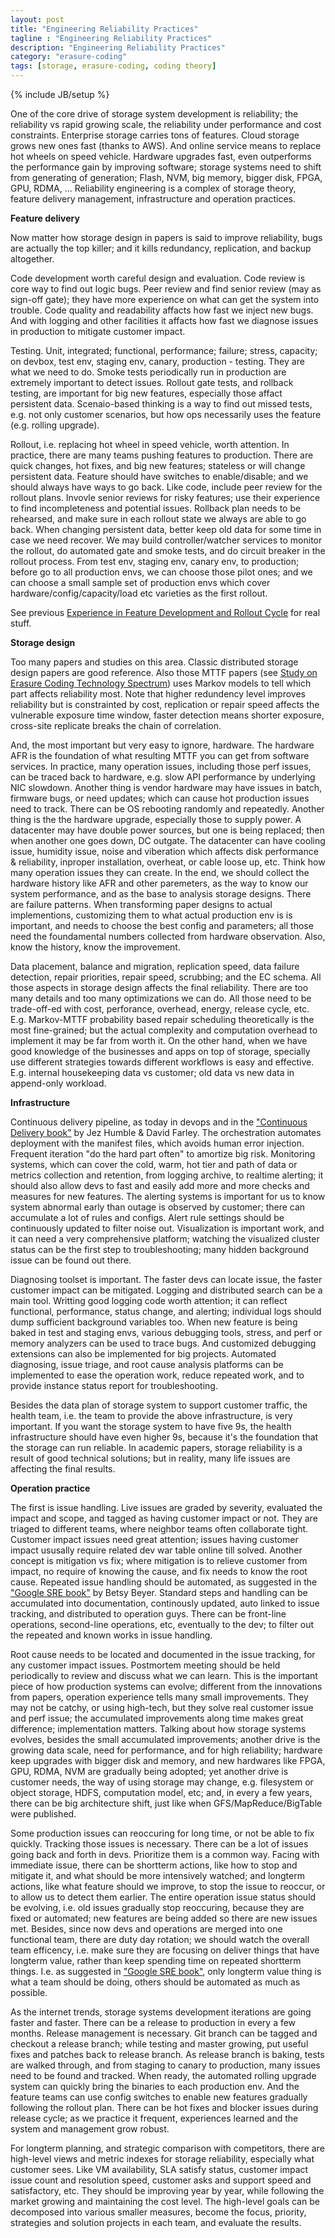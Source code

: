 ```yaml
---
layout: post
title: "Engineering Reliability Practices"
tagline : "Engineering Reliability Practices"
description: "Engineering Reliability Practices"
category: "erasure-coding"
tags: [storage, erasure-coding, coding theory]
---
```

{% include JB/setup %}

One of the core drive of storage system development is reliability; the reliability vs rapid growing scale, the reliability under performance and cost constraints. Enterprise storage carries tons of features. Cloud storage grows new ones fast (thanks to AWS). And online service means to replace hot wheels on speed vehicle. Hardware upgrades fast, even outperforms the performance gain by improving software; storage systems need to shift from generating of generation; Flash, NVM, big memory, bigger disk, FPGA, GPU, RDMA, ... Reliability engineering is a complex of storage theory, feature delivery management, infrastructure and operation practices.

__Feature delivery__

Now matter how storage design in papers is said to improve reliability, bugs are actually the top killer; and it kills redundancy, replication, and backup altogether.

Code development worth careful design and evaluation. Code review is core way to find out logic bugs. Peer review and find senior review (may as sign-off gate); they have more experience on what can get the system into trouble. Code quality and readability affacts how fast we inject new bugs. And with logging and other facilities it affacts how fast we diagnose issues in production to mitigate customer impact.

Testing. Unit, integrated; functional, performance; failure; stress, capacity; on devbox, test env, staging env, canary, production - testing. They are what we need to do. Smoke tests periodically run in production are extremely important to detect issues. Rollout gate tests, and rollback testing, are important for big new features, especially those affact persistent data. Scenaio-based thinking is a way to find out missed tests, e.g. not only customer scenarios, but how ops necessarily uses the feature (e.g. rolling upgrade).

Rollout, i.e. replacing hot wheel in speed vehicle, worth attention. In practice, there are many teams pushing features to production. There are quick changes, hot fixes, and big new features; stateless or will change persistent data. Feature should have switches to enable/disable; and we should always have ways to go back. Like code, include peer review for the rollout plans. Invovle senior reviews for risky features; use their experience to find incompleteness and potential issues. Rollback plan needs to be rehearsed, and make sure in each rollout state we always are able to go back. When changing persistent data, better keep old data for some time in case we need recover. We may build controller/watcher services to monitor the rollout, do automated gate and smoke tests, and do circuit breaker in the rollout process. From test env, staging env, canary env, to production;  before go to all production envs, we can choose those pilot ones; and we can choose a small sample set of production envs which cover hardware/config/capacity/load etc varieties as the first rollout.

See previous [Experience in Feature Development and Rollout Cycle](/Experience-In-Feature-Development-And-Rollout-Cycle) for real stuff.

__Storage design__

Too many papers and studies on this area. Classic distributed storage design papers are good reference. Also those MTTF papers (see [Study on Erasure Coding Technology Spectrum](/erasure-coding/Study-On-Erasure-Coding-Technology-Spectrum)) uses Markov models to tell which part affects reliability most. Note that higher redundency level improves reliability but is constrainted by cost, replication or repair speed affects the vulnerable exposure time window, faster detection means shorter exposure, cross-site replicate breaks the chain of correlation.

And, the most important but very easy to ignore, hardware. The hardware AFR is the foundation of what resulting MTTF you can get from software services. In practice, many operation issues, including those perf issues, can be traced back to hardware, e.g. slow API performance by underlying NIC slowdown. Another thing is vendor hardware may have issues in batch, firmware bugs, or need updates; which can cause hot production issues need to track. There can be OS rebooting randomly and repeatedly. Another thing is the the hardware upgrade, especially those to supply power. A datacenter may have double power sources, but one is being replaced; then when another one goes down, DC outgate. The datacenter can have cooling issue, humidity issue, noise and viberation which affects disk performance & reliability, inproper installation, overheat, or cable loose up, etc. Think how many operation issues they can create. In the end, we should collect the hardware history like AFR and other paremeters, as the way to know our system performance, and as the base to analysis storage designs. There are failure patterns. When transforming paper designs to actual implementions, customizing them to what actual production env is is important, and needs to choose the best config and parameters; all those need the foundamental numbers collected from hardware observation. Also, know the history, know the improvement.

Data placement, balance and migration, replication speed, data failure detection, repair priorities, repair speed, scrubbing; and the EC schema. All those aspects in storage design affects the final reliability. There are too many details and too many optimizations we can do. All those need to be trade-off-ed with cost, perforance, overhead, energy, release cycle, etc. E.g. Markov-MTTF probability based repair scheduling theoretically is the most fine-grained; but the actual complexity and computation overhead to implement it may be far from worth it. On the other hand, when we have good knowledge of the businesses and apps on top of storage, specially use different strategies towards different workflows is easy and effective. E.g. internal housekeeping data vs customer; old data vs new data in append-only workload.

__Infrastructure__

Continuous delivery pipeline, as today in devops and in the ["Continuous Delivery book"](https://book.douban.com/subject/6862062/) by Jez Humble & David Farley. The orchestration automates deployment with the manifest files, which avoids human error injection. Frequent iteration "do the hard part often" to amortize big risk. Monitoring systems, which can cover the cold, warm, hot tier and path of data or metrics collection and retention, from logging archive, to realtime alerting; it should also allow devs to fast and easily add more and more checks and measures for new features. The alerting systems is important for us to know system abnormal early than outage is observed by customer; there can accumulate a lot of rules and configs. Alert rule settings should be continuously updated to filter noise out. Visualization is important work, and it can need a very comprehensive platform; watching the visualized cluster status can be the first step to troubleshooting; many hidden background issue can be found out there.

Diagnosing toolset is important. The faster devs can locate issue, the faster customer impact can be mitigated. Logging and distributed search can be a main tool. Writting good logging code worth attention; it can reflect functional, performance, status change, and alerting; individual logs should dump sufficient background variables too. When new feature is being baked in test and staging envs, various debugging tools, stress, and perf or memory analyzers can be used to trace bugs. And customized debugging extensions can also be implemented for big projects. Automated diagnosing, issue triage, and root cause analysis platforms can be implemented to ease the operation work, reduce repeated work, and to provide instance status report for troubleshooting.

Besides the data plan of storage system to support customer traffic, the health team, i.e. the team to provide the above infrastructure, is very important. If you want the storage system to have five 9s, the health infrastructure should have even higher 9s, because it's the foundation that the storage can run reliable. In academic papers, storage reliability is a result of good technical solutions; but in reality, many life issues are affecting the final results.

__Operation practice__

The first is issue handling. Live issues are graded by severity, evaluated the impact and scope, and tagged as having customer impact or not. They are triaged to different teams, where neighbor teams often collaborate tight. Customer impact issues need great attention; issues having customer impact ususally require related dev war table online till solved. Another concept is mitigation vs fix; where mitigation is to relieve customer from impact, no require of knowing the cause, and fix needs to know the root cause. Repeated issue handling should be automated, as suggested in the ["Google SRE book"](https://book.douban.com/subject/26875239/) by Betsy Beyer. Standard steps and handling can be accumulated into documentation, continously updated, auto linked to issue tracking, and distributed to operation guys. There can be front-line operations, second-line operations, etc, eventually to the dev; to filter out the repeated and known works in issue handling.

Root cause needs to be located and documented in the issue tracking, for any customer impact issues. Postmortem meeting should be held periodically to review and discuss what we can learn. This is the important piece of how production systems can evolve; different from the innovations from papers, operation experience tells many small improvements. They may not be catchy, or using high-tech, but they solve real customer issue and perf issue; the accumulated improvements along time makes great difference; implementation matters. Talking about how storage systems evolves, besides the small accumulated improvements; another drive is the growing data scale, need for performance, and for high reliability; hardware keep upgrades with bigger disk and memory, and new hardwares like FPGA, GPU, RDMA, NVM are gradually being adopted; yet another drive is customer needs, the way of using storage may change, e.g. filesystem or object storage, HDFS, computation model, etc; and, in every a few years, there can be big architecture shift, just like when GFS/MapReduce/BigTable were published.

Some production issues can reoccuring for long time, or not be able to fix quickly. Tracking those issues is necessary. There can be a lot of issues going back and forth in devs. Prioritize them is a common way. Facing with immediate issue, there can be shortterm actions, like how to stop and mitigate it, and what should be more intensively watched; and longterm actions, like what feature should we improve, to stop the issue to reoccur, or to allow us to detect them earlier. The entire operation issue status should be evolving, i.e. old issues gradually stop reoccuring, because they are fixed or automated; new features are being added so there are new issues met. Besides, since now devs and operations are merged into one functional team, there are duty day rotation; we should watch the overall team efficency, i.e. make sure they are focusing on deliver things that have longterm value, rather than keep spending time on repeated shortterm things. I.e. as suggested in ["Google SRE book"](https://book.douban.com/subject/26875239/), only longterm value thing is what a team should be doing, others should be automated as much as possible.

As the internet trends, storage systems development iterations are going faster and faster. There can be a release to production in every a few months. Release management is necessary. Git branch can be tagged and checkout a release branch; while testing and master growing, put useful fixes and patches back to release branch. As release branch is baking, tests are walked through, and from staging to canary to production, many issues need to be found and tracked. When ready, the automated rolling upgrade system can quickly bring the binaries to each production env. And the feature teams can use config switches to enable new features gradually following the rollout plan. There can be hot fixes and blocker issues during release cycle; as we practice it frequent, experiences learned and the system and management grow robust.

For longterm planning, and strategic comparison with competitors, there are high-level views and metric indexes for storage reliability, especially what customer sees. Like VM availability, SLA satisfy status, customer impact issue count and resolution speed, customer asks and support speed and satisfactory, etc. They should be improving year by year, while following the market growing and maintaining the cost level. The high-level goals can be decomposed into various smaller measures, become the focus, priority, strategies and solution projects in each team, and evaluate the results.
